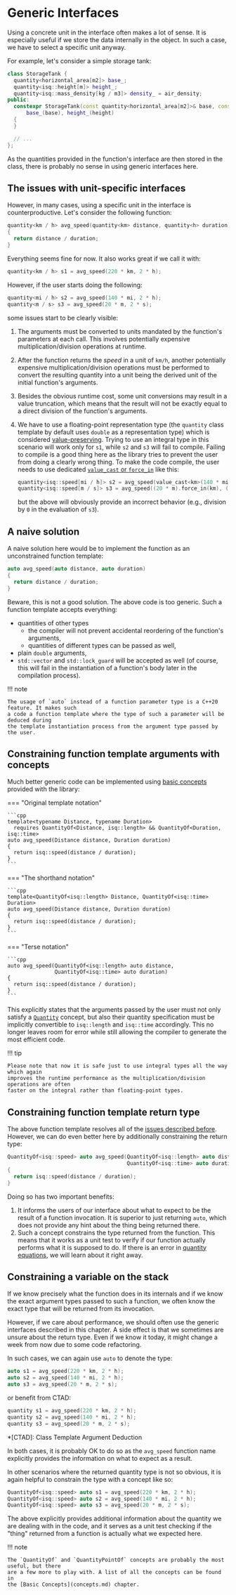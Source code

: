 # Generic Interfaces

Using a concrete unit in the interface often makes a lot of sense. It is especially useful if we
store the data internally in the object. In such a case, we have to select a specific unit anyway.

For example, let's consider a simple storage tank:

```cpp
class StorageTank {
  quantity<horizontal_area[m2]> base_;
  quantity<isq::height[m]> height_;
  quantity<isq::mass_density[kg / m3]> density_ = air_density;
public:
  constexpr StorageTank(const quantity<horizontal_area[m2]>& base, const quantity<isq::height[m]>& height) :
      base_(base), height_(height)
  {
  }

  // ...
};
```

As the quantities provided in the function's interface are then stored in the class, there is probably
no sense in using generic interfaces here.


## The issues with unit-specific interfaces

However, in many cases, using a specific unit in the interface is counterproductive. Let's consider
the following function:

```cpp
quantity<km / h> avg_speed(quantity<km> distance, quantity<h> duration)
{
  return distance / duration;
}
```

Everything seems fine for now. It also works great if we call it with:

```cpp
quantity<km / h> s1 = avg_speed(220 * km, 2 * h);
```

However, if the user starts doing the following:

```cpp
quantity<mi / h> s2 = avg_speed(140 * mi, 2 * h);
quantity<m / s> s3 = avg_speed(20 * m, 2 * s);
```

some issues start to be clearly visible:

1. The arguments must be converted to units mandated by the function's parameters at each call.
   This involves potentially expensive multiplication/division operations at runtime.
2. After the function returns the _speed_ in a unit of `km/h`, another potentially expensive
   multiplication/division operations must be performed to convert the resulting quantity into
   a unit being the derived unit of the initial function's arguments.
3. Besides the obvious runtime cost, some unit conversions may result in a value truncation, which
   means that the result will not be exactly equal to a direct division of the function's arguments.
4. We have to use a floating-point representation type (the `quantity` class template by default uses
   `double` as a representation type) which is considered
   [value-preserving](value_conversions.md#value-preserving-conversions).
   Trying to use an integral type in this scenario will work only for `s1`, while `s2` and `s3`
   will fail to compile. Failing to compile is a good thing here as the library tries to prevent
   the user from doing a clearly wrong thing. To make the code compile, the user needs to use
   dedicated [`value_cast` or `force_in`](value_conversions.md#value-truncating-conversions) like this:

    ```cpp
    quantity<isq::speed[mi / h]> s2 = avg_speed(value_cast<km>(140 * mi), 2 * h);
    quantity<isq::speed[m / s]> s3 = avg_speed((20 * m).force_in(km), (2 * s).force_in(h));
    ```

    but the above will obviously provide an incorrect behavior (e.g., division by `0` in the evaluation
    of `s3`).


## A naive solution

A naive solution here would be to implement the function as an unconstrained function template:

```cpp
auto avg_speed(auto distance, auto duration)
{
  return distance / duration;
}
```

Beware, this is not a good solution. The above code is too generic. Such a function template
accepts everything:

- quantities of other types
    - the compiler will not prevent accidental reordering of the function's arguments,
    - quantities of different types can be passed as well,
- plain `double` arguments,
- `std::vector` and `std::lock_guard` will be accepted as well (of course, this will fail in the
  instantiation of a function's body later in the compilation process).


!!! note

    The usage of `auto` instead of a function parameter type is a C++20 feature. It makes such
    a code a function template where the type of such a parameter will be deduced during
    the template instantiation process from the argument type passed by the user.


## Constraining function template arguments with concepts

Much better generic code can be implemented using [basic concepts](concepts.md)
provided with the library:

=== "Original template notation"

    ```cpp
    template<typename Distance, typename Duration>
      requires QuantityOf<Distance, isq::length> && QuantityOf<Duration, isq::time>
    auto avg_speed(Distance distance, Duration duration)
    {
      return isq::speed(distance / duration);
    }
    ```

=== "The shorthand notation"

    ```cpp
    template<QuantityOf<isq::length> Distance, QuantityOf<isq::time> Duration>
    auto avg_speed(Distance distance, Duration duration)
    {
      return isq::speed(distance / duration);
    }
    ```

=== "Terse notation"

    ```cpp
    auto avg_speed(QuantityOf<isq::length> auto distance,
                   QuantityOf<isq::time> auto duration)
    {
      return isq::speed(distance / duration);
    }
    ```

This explicitly states that the arguments passed by the user must not only satisfy
a [`Quantity`](concepts.md#Quantity) concept, but also their quantity specification must
be implicitly convertible to `isq::length` and `isq::time` accordingly. This no longer leaves
room for error while still allowing the compiler to generate the most efficient code.

!!! tip

    Please note that now it is safe just to use integral types all the way which again
    improves the runtime performance as the multiplication/division operations are often
    faster on the integral rather than floating-point types.


## Constraining function template return type

The above function template resolves all of the [issues described before](#the-issues-with-unit-specific-interfaces).
However, we can do even better here by additionally constraining the return type:

```cpp
QuantityOf<isq::speed> auto avg_speed(QuantityOf<isq::length> auto distance,
                                      QuantityOf<isq::time> auto duration)
{
  return isq::speed(distance / duration);
}
```

Doing so has two important benefits:

1. It informs the users of our interface about what to expect to be the result of a function
   invocation. It is superior to just returning `auto`, which does not provide any hint about
   the thing being returned there.
2. Such a concept constrains the type returned from the function. This means that it works as
   a unit test to verify if our function actually performs what it is supposed to do. If there is
   an error in [quantity equations](../../appendix/glossary.md#quantity-equation), we will learn
   about it right away.


## Constraining a variable on the stack

If we know precisely what the function does in its internals and if we know the exact argument types
passed to such a function, we often know the exact type that will be returned from its invocation.

However, if we care about performance, we should often use the generic interfaces described in this
chapter. A side effect is that we sometimes are unsure about the return type. Even if we know it
today, it might change a week from now due to some code refactoring.

In such cases, we can again use `auto` to denote the type:

```cpp
auto s1 = avg_speed(220 * km, 2 * h);
auto s2 = avg_speed(140 * mi, 2 * h);
auto s3 = avg_speed(20 * m, 2 * s);
```

or benefit from CTAD:

```cpp
quantity s1 = avg_speed(220 * km, 2 * h);
quantity s2 = avg_speed(140 * mi, 2 * h);
quantity s3 = avg_speed(20 * m, 2 * s);
```

*[CTAD]: Class Template Argument Deduction

In both cases, it is probably OK to do so as the `avg_speed` function name explicitly provides
the information on what to expect as a result.

In other scenarios where the returned quantity type is not so obvious, it is again helpful to
constrain the type with a concept like so:

```cpp
QuantityOf<isq::speed> auto s1 = avg_speed(220 * km, 2 * h);
QuantityOf<isq::speed> auto s2 = avg_speed(140 * mi, 2 * h);
QuantityOf<isq::speed> auto s3 = avg_speed(20 * m, 2 * s);
```

The above explicitly provides additional information about the quantity we are dealing with in
the code, and it serves as a unit test checking if the "thing" returned from a function is actually
what we expected here.


!!! note

    The `QuantityOf` and `QuantityPointOf` concepts are probably the most useful, but there
    are a few more to play with. A list of all the concepts can be found in
    the [Basic Concepts](concepts.md) chapter.
